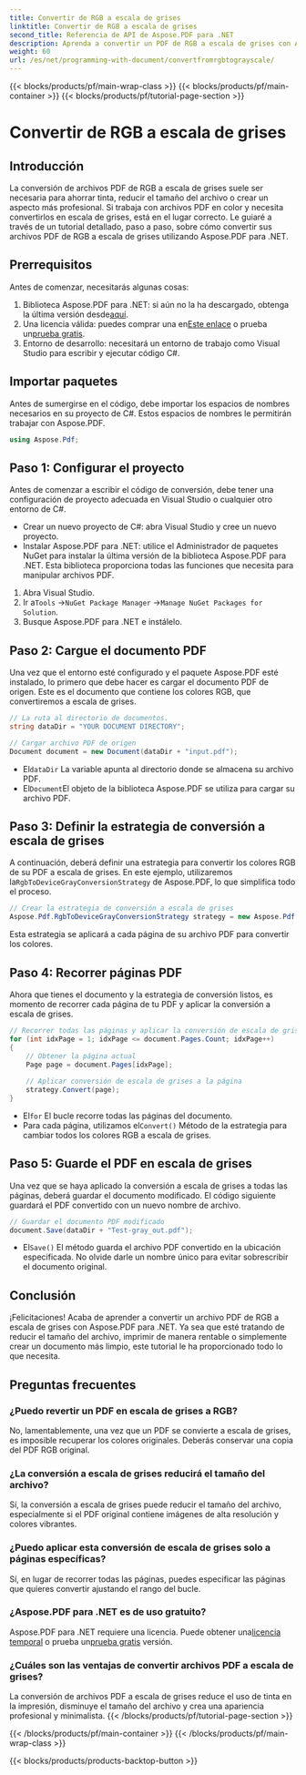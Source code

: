 ```yaml
---
title: Convertir de RGB a escala de grises
linktitle: Convertir de RGB a escala de grises
second_title: Referencia de API de Aspose.PDF para .NET
description: Aprenda a convertir un PDF de RGB a escala de grises con Aspose.PDF para .NET. Una guía paso a paso para simplificar la conversión de color de PDF y ahorrar espacio en el archivo.
weight: 60
url: /es/net/programming-with-document/convertfromrgbtograyscale/
---
```


{{< blocks/products/pf/main-wrap-class >}}
{{< blocks/products/pf/main-container >}}
{{< blocks/products/pf/tutorial-page-section >}}

# Convertir de RGB a escala de grises

## Introducción

La conversión de archivos PDF de RGB a escala de grises suele ser necesaria para ahorrar tinta, reducir el tamaño del archivo o crear un aspecto más profesional. Si trabaja con archivos PDF en color y necesita convertirlos en escala de grises, está en el lugar correcto. Le guiaré a través de un tutorial detallado, paso a paso, sobre cómo convertir sus archivos PDF de RGB a escala de grises utilizando Aspose.PDF para .NET.

## Prerrequisitos

Antes de comenzar, necesitarás algunas cosas:

1.  Biblioteca Aspose.PDF para .NET: si aún no la ha descargado, obtenga la última versión desde[aquí](https://releases.aspose.com/pdf/net/).
2.  Una licencia válida: puedes comprar una en[Este enlace](https://purchase.aspose.com/buy) o prueba un[prueba gratis](https://releases.aspose.com/).
3. Entorno de desarrollo: necesitará un entorno de trabajo como Visual Studio para escribir y ejecutar código C#.

## Importar paquetes

Antes de sumergirse en el código, debe importar los espacios de nombres necesarios en su proyecto de C#. Estos espacios de nombres le permitirán trabajar con Aspose.PDF.

```csharp
using Aspose.Pdf;
```

## Paso 1: Configurar el proyecto

Antes de comenzar a escribir el código de conversión, debe tener una configuración de proyecto adecuada en Visual Studio o cualquier otro entorno de C#.

- Crear un nuevo proyecto de C#: abra Visual Studio y cree un nuevo proyecto.
- Instalar Aspose.PDF para .NET: utilice el Administrador de paquetes NuGet para instalar la última versión de la biblioteca Aspose.PDF para .NET. Esta biblioteca proporciona todas las funciones que necesita para manipular archivos PDF.

1. Abra Visual Studio.
2.  Ir a`Tools` ->`NuGet Package Manager` ->`Manage NuGet Packages for Solution`.
3. Busque Aspose.PDF para .NET e instálelo.

## Paso 2: Cargue el documento PDF

Una vez que el entorno esté configurado y el paquete Aspose.PDF esté instalado, lo primero que debe hacer es cargar el documento PDF de origen. Este es el documento que contiene los colores RGB, que convertiremos a escala de grises.

```csharp
// La ruta al directorio de documentos.
string dataDir = "YOUR DOCUMENT DIRECTORY";

// Cargar archivo PDF de origen
Document document = new Document(dataDir + "input.pdf");
```

-  El`dataDir` La variable apunta al directorio donde se almacena su archivo PDF.
-  El`Document`El objeto de la biblioteca Aspose.PDF se utiliza para cargar su archivo PDF.

## Paso 3: Definir la estrategia de conversión a escala de grises

 A continuación, deberá definir una estrategia para convertir los colores RGB de su PDF a escala de grises. En este ejemplo, utilizaremos la`RgbToDeviceGrayConversionStrategy` de Aspose.PDF, lo que simplifica todo el proceso.

```csharp
// Crear la estrategia de conversión a escala de grises
Aspose.Pdf.RgbToDeviceGrayConversionStrategy strategy = new Aspose.Pdf.RgbToDeviceGrayConversionStrategy();
```

Esta estrategia se aplicará a cada página de su archivo PDF para convertir los colores.

## Paso 4: Recorrer páginas PDF

Ahora que tienes el documento y la estrategia de conversión listos, es momento de recorrer cada página de tu PDF y aplicar la conversión a escala de grises. 

```csharp
// Recorrer todas las páginas y aplicar la conversión de escala de grises
for (int idxPage = 1; idxPage <= document.Pages.Count; idxPage++)
{
    // Obtener la página actual
    Page page = document.Pages[idxPage];
    
    // Aplicar conversión de escala de grises a la página
    strategy.Convert(page);
}
```

-  El`for` El bucle recorre todas las páginas del documento.
-  Para cada página, utilizamos el`Convert()` Método de la estrategia para cambiar todos los colores RGB a escala de grises.

## Paso 5: Guarde el PDF en escala de grises

Una vez que se haya aplicado la conversión a escala de grises a todas las páginas, deberá guardar el documento modificado. El código siguiente guardará el PDF convertido con un nuevo nombre de archivo.

```csharp
// Guardar el documento PDF modificado
document.Save(dataDir + "Test-gray_out.pdf");
```

-  El`Save()` El método guarda el archivo PDF convertido en la ubicación especificada. No olvide darle un nombre único para evitar sobrescribir el documento original.

## Conclusión

¡Felicitaciones! Acaba de aprender a convertir un archivo PDF de RGB a escala de grises con Aspose.PDF para .NET. Ya sea que esté tratando de reducir el tamaño del archivo, imprimir de manera rentable o simplemente crear un documento más limpio, este tutorial le ha proporcionado todo lo que necesita.

## Preguntas frecuentes

### ¿Puedo revertir un PDF en escala de grises a RGB?

No, lamentablemente, una vez que un PDF se convierte a escala de grises, es imposible recuperar los colores originales. Deberás conservar una copia del PDF RGB original.

### ¿La conversión a escala de grises reducirá el tamaño del archivo?

Sí, la conversión a escala de grises puede reducir el tamaño del archivo, especialmente si el PDF original contiene imágenes de alta resolución y colores vibrantes.

### ¿Puedo aplicar esta conversión de escala de grises solo a páginas específicas?

Sí, en lugar de recorrer todas las páginas, puedes especificar las páginas que quieres convertir ajustando el rango del bucle.

### ¿Aspose.PDF para .NET es de uso gratuito?

 Aspose.PDF para .NET requiere una licencia. Puede obtener una[licencia temporal](https://purchase.aspose.com/temporary-license/) o prueba un[prueba gratis](https://releases.aspose.com/) versión.

### ¿Cuáles son las ventajas de convertir archivos PDF a escala de grises?

La conversión de archivos PDF a escala de grises reduce el uso de tinta en la impresión, disminuye el tamaño del archivo y crea una apariencia profesional y minimalista.
{{< /blocks/products/pf/tutorial-page-section >}}

{{< /blocks/products/pf/main-container >}}
{{< /blocks/products/pf/main-wrap-class >}}

{{< blocks/products/products-backtop-button >}}
